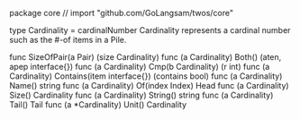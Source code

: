 package core // import "github.com/GoLangsam/twos/core"

type Cardinality = cardinalNumber
    Cardinality represents a cardinal number such as the #-of items in a Pile.


func SizeOfPair(a Pair) (size Cardinality)
func (a Cardinality) Both() (aten, apep interface{})
func (a Cardinality) Cmp(b Cardinality) (r int)
func (a Cardinality) Contains(item interface{}) (contains bool)
func (a Cardinality) Name() string
func (a Cardinality) Of(index Index) Head
func (a Cardinality) Size() Cardinality
func (a Cardinality) String() string
func (a Cardinality) Tail() Tail
func (a *Cardinality) Unit() Cardinality
